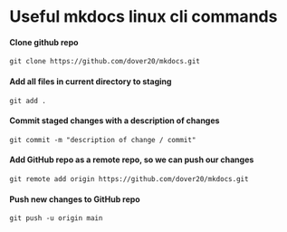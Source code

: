 # Useful mkdocs linux cli commands
#### Clone github repo
`git clone https://github.com/dover20/mkdocs.git`

#### Add all files in current directory to staging
`git add .`

#### Commit staged changes with a description of changes
`git commit -m "description of change / commit"`

#### Add GitHub repo as a remote repo, so we can push our changes
`git remote add origin https://github.com/dover20/mkdocs.git`

#### Push new changes to GitHub repo
`git push -u origin main`
